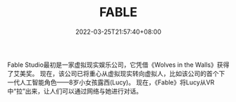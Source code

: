 ﻿---
weight: 
title: "FABLE"
description: "Fable Studio最初是一家虚拟现实娱乐公司，它凭借《Wolves in the Walls》获得了艾美奖。 现在，该公司已将重心从虚拟现实转向虚拟人，比如该公司的首个下一代人工智能角色——8岁小女孩露西(Lucy)。 现在，《Fable》将Lucy从VR中“拉”出来，让人们可以通过网络与她进行对话。"
date: 2022-03-25T21:57:40+08:00
lastmod: 2022-03-25T16:45:40+08:00
draft: false
authors: ["Metabd"]
featuredImage: "190.jpg"
link: "https://fable-studio.com/"
tags: ["FABLE","人工智能"]
categories: ["navigation"]
navigation: ["人工智能"]
lightgallery: true
toc: true
pinned: false
recommend: false
recommend1: false
---
Fable Studio最初是一家虚拟现实娱乐公司，它凭借《Wolves in the Walls》获得了艾美奖。 现在，该公司已将重心从虚拟现实转向虚拟人，比如该公司的首个下一代人工智能角色——8岁小女孩露西(Lucy)。 现在，《Fable》将Lucy从VR中“拉”出来，让人们可以通过网络与她进行对话。
